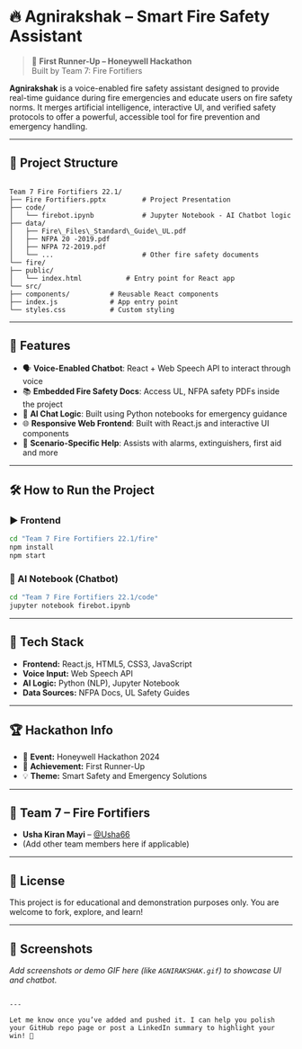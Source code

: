 
# 🔥 Agnirakshak – Smart Fire Safety Assistant

> 🥈 **First Runner-Up – Honeywell Hackathon**  
> Built by Team 7: Fire Fortifiers

**Agnirakshak** is a voice-enabled fire safety assistant designed to provide real-time guidance during fire emergencies and educate users on fire safety norms. It merges artificial intelligence, interactive UI, and verified safety protocols to offer a powerful, accessible tool for fire prevention and emergency handling.

---

## 📁 Project Structure

```

Team 7 Fire Fortifiers 22.1/
├── Fire Fortifiers.pptx         # Project Presentation
├── code/
│   └── firebot.ipynb            # Jupyter Notebook - AI Chatbot logic
├── data/
│   ├── Fire\_Files\_Standard\_Guide\_UL.pdf
│   ├── NFPA 20 -2019.pdf
│   ├── NFPA 72-2019.pdf
│   └── ...                      # Other fire safety documents
└── fire/
├── public/
│   └── index.html           # Entry point for React app
└── src/
├── components/          # Reusable React components
├── index.js             # App entry point
└── styles.css           # Custom styling

````

---

## 🚀 Features

- 🗣️ **Voice-Enabled Chatbot**: React + Web Speech API to interact through voice
- 📚 **Embedded Fire Safety Docs**: Access UL, NFPA safety PDFs inside the project
- 🧠 **AI Chat Logic**: Built using Python notebooks for emergency guidance
- 🌐 **Responsive Web Frontend**: Built with React.js and interactive UI components
- 🧯 **Scenario-Specific Help**: Assists with alarms, extinguishers, first aid and more

---

## 🛠️ How to Run the Project

### ▶️ Frontend
```bash
cd "Team 7 Fire Fortifiers 22.1/fire"
npm install
npm start
````

### 📓 AI Notebook (Chatbot)

```bash
cd "Team 7 Fire Fortifiers 22.1/code"
jupyter notebook firebot.ipynb
```

---

## 🧪 Tech Stack

* **Frontend:** React.js, HTML5, CSS3, JavaScript
* **Voice Input:** Web Speech API
* **AI Logic:** Python (NLP), Jupyter Notebook
* **Data Sources:** NFPA Docs, UL Safety Guides

---

## 🏆 Hackathon Info

* 🎯 **Event:** Honeywell Hackathon 2024
* 🥈 **Achievement:** First Runner-Up
* 💡 **Theme:** Smart Safety and Emergency Solutions

---

## 👥 Team 7 – Fire Fortifiers

* **Usha Kiran Mayi** – [@Usha66](https://github.com/Usha66)
* (Add other team members here if applicable)

---

## 📄 License

This project is for educational and demonstration purposes only.
You are welcome to fork, explore, and learn!

---

## 📸 Screenshots

*Add screenshots or demo GIF here (like `AGNIRAKSHAK.gif`) to showcase UI and chatbot.*

```

---

Let me know once you’ve added and pushed it. I can help you polish your GitHub repo page or post a LinkedIn summary to highlight your win! 🌟
```
